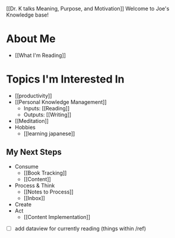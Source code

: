 [[Dr. K talks Meaning, Purpose, and Motivation]]
Welcome to Joe's Knowledge base!

# About Me
- [[What I'm Reading]]

# Topics I'm Interested In
- [[productivity]]
- [[Personal Knowledge Management]]
	- Inputs: [[Reading]]
	- Outputs: [[Writing]]
- [[Meditation]]
- Hobbies
	- [[learning japanese]]

## My Next Steps
- Consume
	- [[Book Tracking]]
	- [[Content]]
- Process & Think
	- [[Notes to Process]]
	- [[Inbox]]
- Create
- Act
	- [[Content Implementation]]

- [ ] add dataview for currently reading (things within /ref)